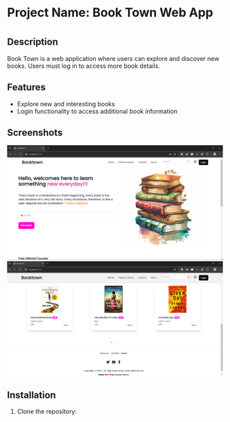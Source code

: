 # Project Name: Book Town Web App
# 
## Description
Book Town is a web application where users can explore and discover new books. Users must log in to access more book details.

## Features
- Explore new and interesting books
- Login functionality to access additional book information

## Screenshots
![Main Page](assets/img1.png)
![Login Page](assets/img2.png)

## Installation
1. Clone the repository:
